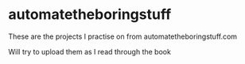 # automatetheboringstuff
These are the projects I practise on from automatetheboringstuff.com

Will try to upload them as I read through the book
